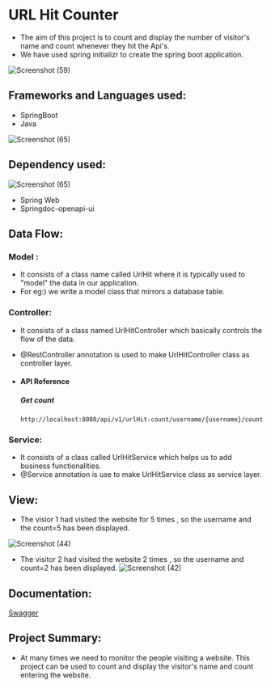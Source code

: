 
# URL Hit Counter


- The aim of this project is  to count and display the number of visitor's name and count whenever they hit the Api's.
- We have used spring initializr to create the spring boot application.

![Screenshot (59)](https://user-images.githubusercontent.com/112794922/225338941-323f1a0e-1b58-454c-a94c-d21e54773d38.png)




## Frameworks and Languages used:

- SpringBoot
- Java

![Screenshot (65)](https://user-images.githubusercontent.com/112794922/225344621-da3ecd0e-d158-4a0b-bb72-1a4966d7304d.png)






## Dependency  used:

![Screenshot (65)](https://user-images.githubusercontent.com/112794922/225345455-13a3d189-ad69-4b31-9f8c-def1f14a0f85.png)


- Spring Web
- Springdoc-openapi-ui
## Data Flow:

### Model :
- It consists of a class name called UrlHit where it is typically used to "model" the data in our application.
- For eg:) we write a model class that mirrors a database table.

### Controller:

- It consists of a class named UrlHitController which basically controls the flow of the data.
- @RestController annotation is used to make UrlHitController class as controller layer.
- #### API Reference

  ##### Get count

  ```http
  http://localhost:8080/api/v1/urlHit-count/username/{username}/count
  ```

### Service:

- It consists of a class called UrlHitService which helps us to add business functionalities.
- @Service annotation is use to make UrlHitService class as service layer.

## View:

- The visior 1 had visited the website for 5 times , so the username and the count=5 has been displayed.

![Screenshot (44)](https://user-images.githubusercontent.com/112794922/222963321-18201c17-1594-41fd-a1d4-c743f6e93db1.png)

- The visitor 2 had visited the website 2 times , so the username and count=2 has been displayed.
![Screenshot (42)](https://user-images.githubusercontent.com/112794922/222963629-e6f1073c-43c9-4aee-bec4-577d8d68ce02.png)



## Documentation:

[Swagger](https://localhost:8080/swagger-ui.html)


## Project Summary:

- At many times we need to monitor the people visiting a website. This project can be used to count and display the visitor's name and count entering the website.
